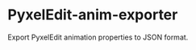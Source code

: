 PyxelEdit-anim-exporter
=======================

Export PyxelEdit animation properties to JSON format.
